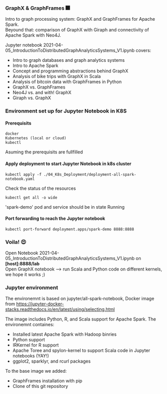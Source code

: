 ### GraphX & GraphFrames  :fireworks:
Intro to graph processing system: GraphX and GraphFrames for Apache Spark.<br/>
Beyound that: comparison of GraphX with Giraph and connectivity of Apache Spark with Neo4J.

Jupyter notebook 2021-04-05_IntroductionToDistributedGraphAnalyticsSystems_V1.ipynb covers:
- Intro to graph databases and graph analytics systems
- Intro to Apache Spark
- Concept and programming abstractions behind GraphX
- Analysis of bike trips with GraphX in Scala 
- Analysis of bitcoin data with GraphFrames in Python
- GraphX vs. GraphFrames
- Neo4J vs. and with! GraphX
- Giraph vs. GraphX 


### Environment set up for Jupyter Notebook in K8S
#### Prerequisits
```
docker 
Kubernetes (local or cloud)
kubectl
```


Asuming the prerequisits are fullfilled 
#### Apply deployment to start Jupyter Notebook in k8s cluster
```
kubectl apply -f ./04_K8s_Deployment/deployment-all-spark-notebook.yaml
```
Check the status of the resources 
```
kubectl get all -o wide
```
'spark-demo' pod and service should be in state Running

#### Port forwarding to reach the Jupyter notebook

```
kubectl port-forward deployment.apps/spark-demo 8888:8888
```

### Voila!  😍
Open Notebook 2021-04-05_IntroductionToDistributedGraphAnalyticsSystems_V1.ipynb on **[host]:8888/lab** \
Open GraphX notebook 
--> run Scala and Python code on different kernels, we hope it works ;)


### Jupyter environment
The environemnt is based on jupyter/all-spark-notebook,  Docker image from https://jupyter-docker-stacks.readthedocs.io/en/latest/using/selecting.html

The image includes Python, R, and Scala support for Apache Spark.
The environemnt containes: 
- Installed latest Apache Spark with Hadoop binries
- Python support
- IRKernel for R support
- Apache Toree and spylon-kernel to support Scala code in Jupyter notebooks (YAY!)
- ggplot2, sparklyr, and rcurl packages 

To the base image we added:
- GraphFrames installation with pip
- Clone of this git repository  



